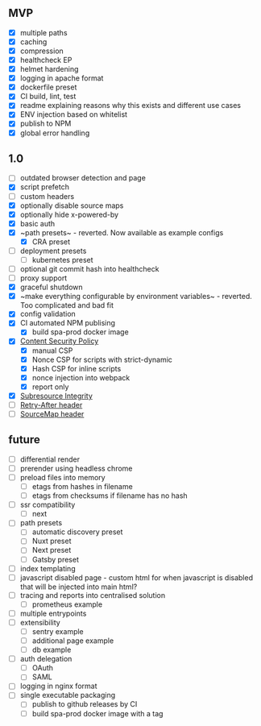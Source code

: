 ## MVP

- [x] multiple paths
- [x] caching
- [x] compression
- [x] healthcheck EP
- [x] helmet hardening
- [x] logging in apache format
- [x] dockerfile preset
- [x] CI build, lint, test
- [x] readme explaining reasons why this exists and different use cases
- [x] ENV injection based on whitelist
- [x] publish to NPM
- [x] global error handling

## 1.0

- [ ] outdated browser detection and page
- [x] script prefetch
- [ ] custom headers
- [x] optionally disable source maps
- [x] optionally hide x-powered-by
- [x] basic auth
- [x] ~path presets~ - reverted. Now available as example configs
  - [x] CRA preset
- [ ] deployment presets
  - [ ] kubernetes preset
- [ ] optional git commit hash into healthcheck
- [ ] proxy support
- [x] graceful shutdown
- [x] ~make everything configurable by environment variables~ - reverted. Too complicated and bad fit
- [x] config validation
- [x] CI automated NPM publising
  - [x] build spa-prod docker image
- [x] [Content Security Policy](https://developer.mozilla.org/en-US/docs/Web/HTTP/CSP)
  - [x] manual CSP
  - [x] Nonce CSP for scripts with strict-dynamic
  - [x] Hash CSP for inline scripts
  - [x] nonce injection into webpack
  - [x] report only
- [x] [Subresource Integrity](https://developer.mozilla.org/en-US/docs/Web/Security/Subresource_Integrity)
- [ ] [Retry-After header](https://developer.mozilla.org/en-US/docs/Web/HTTP/Headers/Retry-After)
- [ ] [SourceMap header](https://developer.mozilla.org/en-US/docs/Web/HTTP/Headers/SourceMap)

## future

- [ ] differential render
- [ ] prerender using headless chrome
- [ ] preload files into memory
  - [ ] etags from hashes in filename
  - [ ] etags from checksums if filename has no hash
- [ ] ssr compatibility
  - [ ] next
- [ ] path presets
  - [ ] automatic discovery preset
  - [ ] Nuxt preset
  - [ ] Next preset
  - [ ] Gatsby preset
- [ ] index templating
- [ ] javascript disabled page - custom html for when javascript is disabled that will be injected into main html?
- [ ] tracing and reports into centralised solution
  - [ ] prometheus example
- [ ] multiple entrypoints
- [ ] extensibility
  - [ ] sentry example
  - [ ] additional page example
  - [ ] db example
- [ ] auth delegation
  - [ ] OAuth
  - [ ] SAML
- [ ] logging in nginx format
- [ ] single executable packaging
  - [ ] publish to github releases by CI
  - [ ] build spa-prod docker image with a tag
